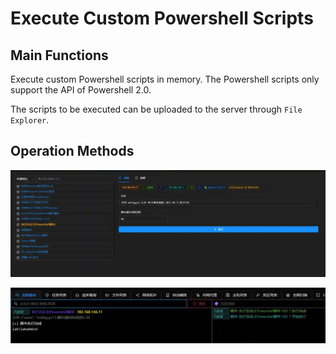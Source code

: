 # Execute Custom Powershell Scripts

## Main Functions
Execute custom Powershell scripts in memory. The Powershell scripts only support the API of Powershell 2.0.

The scripts to be executed can be uploaded to the server through `File Explorer`.

## Operation Methods
![](img\DefenseEvasion_ProcessInjection_PowershellRunInMem\1.webp)

![](img\DefenseEvasion_ProcessInjection_PowershellRunInMem\2.webp)